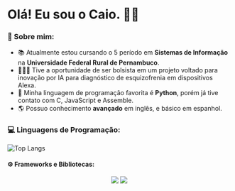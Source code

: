 
# Olá! Eu sou o Caio. 👋🏻


### 🔎 Sobre mim:
- 📚 Atualmente estou cursando o 5 período em **Sistemas de Informação** na **Universidade Federal Rural de Pernambuco**.
- 👨🏻‍💻 Tive a oportunidade de ser bolsista em um projeto voltado para inovação por IA para diagnóstico de esquizofrenia em dispositivos Alexa.
- 🐍 Minha linguagem de programação favorita é **Python**, porém já tive contato com C, JavaScript e Assemble.
- 🌎 Possuo conhecimento **avançado** em inglês, e básico em espanhol.



### 💻 Linguagens de Programação:
![Top Langs](https://github-readme-stats.vercel.app/api/top-langs/?username=farieu&layout=compact)

#### ⚙ Frameworks e Bibliotecas:




<div>
<p align="center">
<a href="https://www.linkedin.com/in/caiocfds" target="_blank"><img loading="lazy" src="https://img.shields.io/badge/linkedin-0A66C2?style=for-the-badge&logo=linkedin&logoColor=white" target="_blank"></a>
<a href = "mailto:caiofarias2014@gmail.com"><img loading="lazy" src="https://img.shields.io/badge/Gmail-D14836?style=for-the-badge&logo=gmail&logoColor=white" target="_blank"></a>
</p>
</div>
